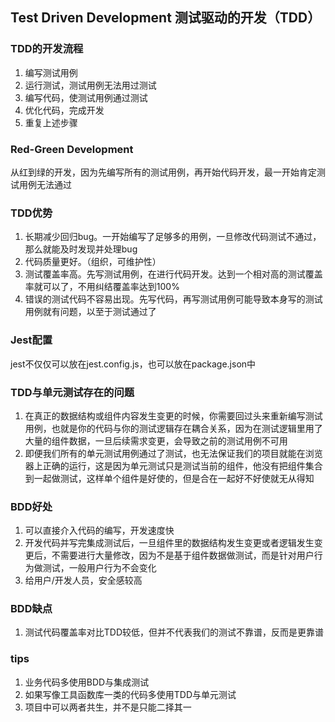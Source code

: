 ## Test Driven Development 测试驱动的开发（TDD）
### TDD的开发流程
1. 编写测试用例
2. 运行测试，测试用例无法用过测试
3. 编写代码，使测试用例通过测试
4. 优化代码，完成开发
5. 重复上述步骤
### Red-Green Development
从红到绿的开发，因为先编写所有的测试用例，再开始代码开发，最一开始肯定测试用例无法通过
### TDD优势
1. 长期减少回归bug。一开始编写了足够多的用例，一旦修改代码测试不通过，那么就能及时发现并处理bug
2. 代码质量更好。（组织，可维护性）
3. 测试覆盖率高。先写测试用例，在进行代码开发。达到一个相对高的测试覆盖率就可以了，不用纠结覆盖率达到100%
4. 错误的测试代码不容易出现。先写代码，再写测试用例可能导致本身写的测试用例就有问题，以至于测试通过了

### Jest配置
jest不仅仅可以放在jest.config.js，也可以放在package.json中

### TDD与单元测试存在的问题
1. 在真正的数据结构或组件内容发生变更的时候，你需要回过头来重新编写测试用例，也就是你的代码与你的测试逻辑存在耦合关系，因为在测试逻辑里用了大量的组件数据，一旦后续需求变更，会导致之前的测试用例不可用
2. 即便我们所有的单元测试用例通过了测试，也无法保证我们的项目就能在浏览器上正确的运行，这是因为单元测试只是测试当前的组件，他没有把组件集合到一起做测试，这样单个组件是好使的，但是合在一起好不好使就无从得知


### BDD好处

1. 可以直接介入代码的编写，开发速度快
2. 开发代码并写完集成测试后，一旦组件里的数据结构发生变更或者逻辑发生变更后，不需要进行大量修改，因为不是基于组件数据做测试，而是针对用户行为做测试，一般用户行为不会变化
3. 给用户/开发人员，安全感较高

### BDD缺点
1. 测试代码覆盖率对比TDD较低，但并不代表我们的测试不靠谱，反而是更靠谱

### tips
1. 业务代码多使用BDD与集成测试
2. 如果写像工具函数库一类的代码多使用TDD与单元测试
3. 项目中可以两者共生，并不是只能二择其一